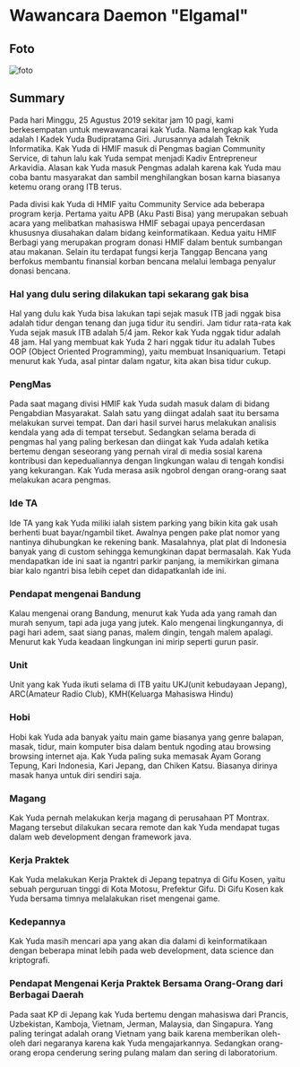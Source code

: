 # Wawancara Daemon "Elgamal"

## Foto
![foto](./16518177-16518237-16518353-16518368-16518404.jpg)

## Summary
Pada hari Minggu, 25 Agustus 2019 sekitar jam 10 pagi, kami berkesempatan untuk mewawancarai kak Yuda. Nama lengkap kak Yuda adalah I Kadek Yuda Budipratama Giri. Jurusannya adalah Teknik Informatika. Kak Yuda di HMIF masuk di Pengmas bagian Community Service, di tahun lalu kak Yuda sempat menjadi Kadiv Entrepreneur Arkavidia. Alasan kak Yuda masuk Pengmas adalah karena kak Yuda mau coba bantu masyarakat dan sambil menghilangkan bosan karna biasanya ketemu orang orang ITB terus.

Pada divisi kak Yuda di HMIF yaitu Community Service ada beberapa program kerja. Pertama yaitu APB (Aku Pasti Bisa) yang merupakan sebuah acara yang melibatkan mahasiswa HMIF sebagai upaya pencerdasan khususnya diusahakan dalam bidang keinformatikaan. Kedua yaitu HMIF Berbagi yang merupakan program donasi HMIF dalam bentuk sumbangan atau makanan. Selain itu terdapat fungsi kerja Tanggap Bencana yang berfokus membantu finansial korban bencana melalui lembaga penyalur donasi bencana.

### Hal yang dulu sering dilakukan tapi sekarang gak bisa
Hal yang dulu kak Yuda bisa lakukan tapi sejak masuk ITB jadi nggak bisa adalah tidur dengan tenang dan juga tidur itu sendiri. Jam tidur rata-rata kak Yuda sejak masuk ITB adalah 5/4 jam. Rekor kak Yuda nggak tidur adalah 48 jam. Hal yang membuat kak Yuda 2 hari nggak tidur itu adalah Tubes OOP (Object Oriented Programming), yaitu membuat Insaniquarium. Tetapi menurut kak Yuda, asal pintar dalam ngatur, kita akan bisa tidur cukup.

### PengMas
Pada saat magang divisi HMIF kak Yuda sudah masuk dalam di bidang Pengabdian Masyarakat. Salah satu yang diingat adalah saat itu bersama melakukan survei tempat. Dan dari hasil survei harus melakukan analisis kendala yang ada di tempat tersebut. Sedangkan selama berada di pengmas hal yang paling berkesan dan diingat kak Yuda adalah ketika bertemu dengan seseorang yang pernah viral di media sosial karena kontribusi dan kepedualiannya dengan lingkungan walau di tengah kondisi yang kekurangan. Kak Yuda merasa asik ngobrol dengan orang-orang
saat melakukan acara pengmas.

### Ide TA
Ide TA yang kak Yuda miliki ialah sistem parking yang bikin kita gak usah berhenti buat bayar/ngambil tiket. Awalnya pengen pake plat nomor yang nantinya dihubungkan ke rekening bank. Masalahnya, plat plat di Indonesia banyak yang di custom sehingga kemungkinan dapat bermasalah. Kak Yuda mendapatkan ide ini saat ia ngantri parkir panjang, ia memikirkan gimana biar kalo ngantri bisa lebih cepet dan didapatkanlah ide ini.

### Pendapat mengenai Bandung
Kalau mengenai orang Bandung, menurut kak Yuda ada yang ramah dan murah senyum, tapi ada juga yang jutek. Kalo mengenai lingkungannya, di pagi hari adem, saat siang panas, malem dingin, tengah malem apalagi. Menurut kak Yuda keadaan lingkungan ini mirip seperti gurun pasir.

### Unit
Unit yang kak Yuda ikuti selama di ITB yaitu UKJ(unit kebudayaan Jepang), ARC(Amateur Radio Club), KMH(Keluarga Mahasiswa Hindu)

### Hobi
Hobi kak Yuda ada banyak yaitu main game biasanya yang genre balapan, masak, tidur, main komputer bisa dalam bentuk ngoding atau browsing browsing internet aja. Kak Yuda paling suka memasak Ayam Gorang Tepung, Kari Indonesia, Kari Jepang, dan Chiken Katsu. Biasanya dirinya masak hanya untuk diri sendiri saja. 

### Magang
Kak Yuda pernah melakukan kerja magang di perusahaan PT Montrax. Magang tersebut dilakukan secara remote dan kak Yuda mendapat tugas dalam web development dengan framework java.

### Kerja Praktek
Kak Yuda melakukan Kerja Praktek di Jepang tepatnya di Gifu Kosen, yaitu sebuah perguruan tinggi di Kota Motosu, Prefektur Gifu. Di Gifu Kosen kak Yuda bersama timnya melalakukan riset mengenai game. 

### Kedepannya
Kak Yuda masih mencari apa yang akan dia dalami di keinformatikaan dengan beberapa minat lebih pada web development, data science dan kriptografi. 

### Pendapat Mengenai Kerja Praktek Bersama Orang-Orang dari Berbagai Daerah
Pada saat KP di Jepang kak Yuda bertemu dengan mahasiswa dari Prancis, Uzbekistan, Kamboja, Vietnam, Jerman, Malaysia, dan Singapura. Yang paling teringat adalah orang Vietnam yang baik karena memberikan oleh-oleh dari negaranya karena kak Yuda mengajarkannya. Sedangkan orang-orang eropa cenderung sering pulang malam dan sering di laboratorium.

